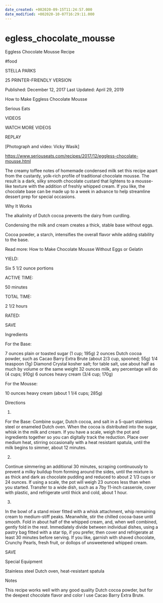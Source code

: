 ```yaml
---
date_created: +002020-09-15T11:24:57.000
date_modified: +002020-10-07T16:29:11.000
---
```


# egless_chocolate_mousse

Eggless Chocolate Mousse Recipe

#food

STELLA PARKS

25 PRINTER-FRIENDLY VERSION

Published: December 12, 2017 Last Updated: April 29, 2019

How to Make Eggless Chocolate Mousse

Serious Eats

VIDEOS

   

WATCH MORE VIDEOS

REPLAY

[Photograph and video: Vicky Wasik]

https://www.seriouseats.com/recipes/2017/12/eggless-chocolate-mousse.html

The creamy toffee notes of homemade condensed milk set this recipe apart from the custardy, yolk-rich profile of traditional chocolate mousse. The result is a dark, silky smooth chocolate custard that lightens to a mousse-like texture with the addition of freshly whipped cream. If you like, the chocolate base can be made up to a week in advance to help streamline dessert prep for special occasions.

Why It Works

The alkalinity of Dutch cocoa prevents the dairy from curdling.

Condensing the milk and cream creates a thick, stable base without eggs.

Cocoa powder, a starch, intensifies the overall flavor while adding stability to the base.

Read more: How to Make Chocolate Mousse Without Eggs or Gelatin

YIELD:

Six 5 1/2 ounce portions

ACTIVE TIME:

50 minutes

TOTAL TIME:

2 1/2 hours

RATED:

    
 SAVE

Ingredients

For the Base:

7 ounces plain or toasted sugar (1 cup; 195g)
2 ounces Dutch cocoa powder, such as Cacao Barry Extra Brute (about 2/3 cup, spooned; 55g)
1/4 teaspoon (1g) Diamond Crystal kosher salt; for table salt, use about half as much by volume or the same weight
32 ounces milk, any percentage will do (4 cups; 910g)
6 ounces heavy cream (3/4 cup; 170g)

For the Mousse:

10 ounces heavy cream (about 1 1/4 cups; 285g)

Directions

1.

For the Base: Combine sugar, Dutch cocoa, and salt in a 5-quart stainless steel or enameled Dutch oven. When the cocoa is distributed into the sugar, whisk in the milk and cream. If you have a scale, weigh the pot and ingredients together so you can digitally track the reduction. Place over medium heat, stirring occasionally with a heat resistant spatula, until the milk begins to simmer, about 12 minutes.

2.

Continue simmering an additional 30 minutes, scraping continuously to prevent a milky buildup from forming around the sides, until the mixture is as thick and dark as chocolate pudding and reduced to about 2 1/3 cups or 24 ounces. If using a scale, the pot will weigh 23 ounces less than when you started. Transfer to a wide dish, such as a 7by 11-inch casserole, cover with plastic, and refrigerate until thick and cold, about 1 hour.

3.

In the bowl of a stand mixer fitted with a whisk attachment, whip remaining cream to medium-stiff peaks. Meanwhile, stir the chilled cocoa-base until smooth. Fold in about half of the whipped cream, and, when well combined, gently fold in the rest. Immediately divide between individual dishes, using a pastry bag fitted with a star tip, if you prefer, then cover and refrigerate at least 30 minutes before serving. If you like, garnish with shaved chocolate, Crunchy Pearls, fresh fruit, or dollops of unsweetened whipped cream.

 SAVE

Special Equipment

Stainless steel Dutch oven, heat-resistant spatula

Notes

This recipe works well with any good quality Dutch cocoa powder, but for the deepest chocolate flavor and color I use Cacao Barry Extra Brute.
